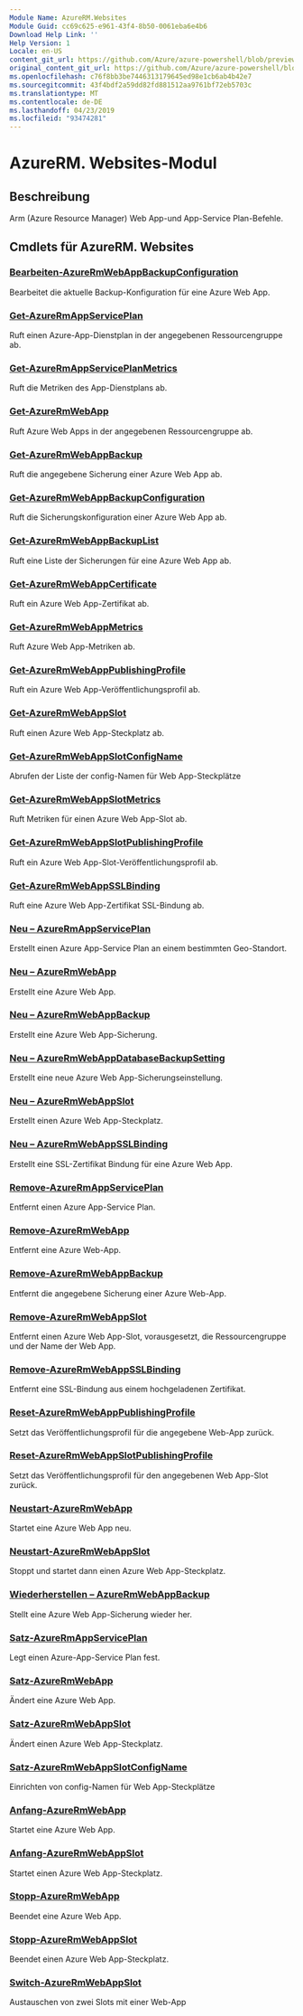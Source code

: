 ```yaml
---
Module Name: AzureRM.Websites
Module Guid: cc69c625-e961-43f4-8b50-0061eba6e4b6
Download Help Link: ''
Help Version: 1
Locale: en-US
content_git_url: https://github.com/Azure/azure-powershell/blob/preview/src/ResourceManager/Websites/Commands.Websites/help/AzureRM.Websites.md
original_content_git_url: https://github.com/Azure/azure-powershell/blob/preview/src/ResourceManager/Websites/Commands.Websites/help/AzureRM.Websites.md
ms.openlocfilehash: c76f8bb3be7446313179645ed98e1cb6ab4b42e7
ms.sourcegitcommit: 43f4bdf2a59dd82fd881512aa9761bf72eb5703c
ms.translationtype: MT
ms.contentlocale: de-DE
ms.lasthandoff: 04/23/2019
ms.locfileid: "93474281"
---
```

# AzureRM. Websites-Modul
## Beschreibung
Arm (Azure Resource Manager) Web App-und App-Service Plan-Befehle.

## Cmdlets für AzureRM. Websites
### [Bearbeiten-AzureRmWebAppBackupConfiguration](Edit-AzureRmWebAppBackupConfiguration.md)
Bearbeitet die aktuelle Backup-Konfiguration für eine Azure Web App.

### [Get-AzureRmAppServicePlan](Get-AzureRmAppServicePlan.md)
Ruft einen Azure-App-Dienstplan in der angegebenen Ressourcengruppe ab.

### [Get-AzureRmAppServicePlanMetrics](Get-AzureRmAppServicePlanMetrics.md)
Ruft die Metriken des App-Dienstplans ab.

### [Get-AzureRmWebApp](Get-AzureRmWebApp.md)
Ruft Azure Web Apps in der angegebenen Ressourcengruppe ab.

### [Get-AzureRmWebAppBackup](Get-AzureRmWebAppBackup.md)
Ruft die angegebene Sicherung einer Azure Web App ab.

### [Get-AzureRmWebAppBackupConfiguration](Get-AzureRmWebAppBackupConfiguration.md)
Ruft die Sicherungskonfiguration einer Azure Web App ab.

### [Get-AzureRmWebAppBackupList](Get-AzureRmWebAppBackupList.md)
Ruft eine Liste der Sicherungen für eine Azure Web App ab.

### [Get-AzureRmWebAppCertificate](Get-AzureRmWebAppCertificate.md)
Ruft ein Azure Web App-Zertifikat ab.

### [Get-AzureRmWebAppMetrics](Get-AzureRmWebAppMetrics.md)
Ruft Azure Web App-Metriken ab.

### [Get-AzureRmWebAppPublishingProfile](Get-AzureRmWebAppPublishingProfile.md)
Ruft ein Azure Web App-Veröffentlichungsprofil ab.

### [Get-AzureRmWebAppSlot](Get-AzureRmWebAppSlot.md)
Ruft einen Azure Web App-Steckplatz ab.

### [Get-AzureRmWebAppSlotConfigName](Get-AzureRmWebAppSlotConfigName.md)
Abrufen der Liste der config-Namen für Web App-Steckplätze

### [Get-AzureRmWebAppSlotMetrics](Get-AzureRmWebAppSlotMetrics.md)
Ruft Metriken für einen Azure Web App-Slot ab.

### [Get-AzureRmWebAppSlotPublishingProfile](Get-AzureRmWebAppSlotPublishingProfile.md)
Ruft ein Azure Web App-Slot-Veröffentlichungsprofil ab.

### [Get-AzureRmWebAppSSLBinding](Get-AzureRmWebAppSSLBinding.md)
Ruft eine Azure Web App-Zertifikat SSL-Bindung ab.

### [Neu – AzureRmAppServicePlan](New-AzureRmAppServicePlan.md)
Erstellt einen Azure App-Service Plan an einem bestimmten Geo-Standort.

### [Neu – AzureRmWebApp](New-AzureRmWebApp.md)
Erstellt eine Azure Web App.

### [Neu – AzureRmWebAppBackup](New-AzureRmWebAppBackup.md)
Erstellt eine Azure Web App-Sicherung.

### [Neu – AzureRmWebAppDatabaseBackupSetting](New-AzureRmWebAppDatabaseBackupSetting.md)
Erstellt eine neue Azure Web App-Sicherungseinstellung.

### [Neu – AzureRmWebAppSlot](New-AzureRmWebAppSlot.md)
Erstellt einen Azure Web App-Steckplatz.

### [Neu – AzureRmWebAppSSLBinding](New-AzureRmWebAppSSLBinding.md)
Erstellt eine SSL-Zertifikat Bindung für eine Azure Web App.

### [Remove-AzureRmAppServicePlan](Remove-AzureRmAppServicePlan.md)
Entfernt einen Azure App-Service Plan.

### [Remove-AzureRmWebApp](Remove-AzureRmWebApp.md)
Entfernt eine Azure Web-App.

### [Remove-AzureRmWebAppBackup](Remove-AzureRmWebAppBackup.md)
Entfernt die angegebene Sicherung einer Azure Web-App.

### [Remove-AzureRmWebAppSlot](Remove-AzureRmWebAppSlot.md)
Entfernt einen Azure Web App-Slot, vorausgesetzt, die Ressourcengruppe und der Name der Web App.

### [Remove-AzureRmWebAppSSLBinding](Remove-AzureRmWebAppSSLBinding.md)
Entfernt eine SSL-Bindung aus einem hochgeladenen Zertifikat.

### [Reset-AzureRmWebAppPublishingProfile](Reset-AzureRmWebAppPublishingProfile.md)
Setzt das Veröffentlichungsprofil für die angegebene Web-App zurück.

### [Reset-AzureRmWebAppSlotPublishingProfile](Reset-AzureRmWebAppSlotPublishingProfile.md)
Setzt das Veröffentlichungsprofil für den angegebenen Web App-Slot zurück.

### [Neustart-AzureRmWebApp](Restart-AzureRmWebApp.md)
Startet eine Azure Web App neu.

### [Neustart-AzureRmWebAppSlot](Restart-AzureRmWebAppSlot.md)
Stoppt und startet dann einen Azure Web App-Steckplatz.

### [Wiederherstellen – AzureRmWebAppBackup](Restore-AzureRmWebAppBackup.md)
Stellt eine Azure Web App-Sicherung wieder her.

### [Satz-AzureRmAppServicePlan](Set-AzureRmAppServicePlan.md)
Legt einen Azure-App-Service Plan fest.

### [Satz-AzureRmWebApp](Set-AzureRmWebApp.md)
Ändert eine Azure Web App.

### [Satz-AzureRmWebAppSlot](Set-AzureRmWebAppSlot.md)
Ändert einen Azure Web App-Steckplatz.

### [Satz-AzureRmWebAppSlotConfigName](Set-AzureRmWebAppSlotConfigName.md)
Einrichten von config-Namen für Web App-Steckplätze

### [Anfang-AzureRmWebApp](Start-AzureRmWebApp.md)
Startet eine Azure Web App.

### [Anfang-AzureRmWebAppSlot](Start-AzureRmWebAppSlot.md)
Startet einen Azure Web App-Steckplatz.

### [Stopp-AzureRmWebApp](Stop-AzureRmWebApp.md)
Beendet eine Azure Web App.

### [Stopp-AzureRmWebAppSlot](Stop-AzureRmWebAppSlot.md)
Beendet einen Azure Web App-Steckplatz.

### [Switch-AzureRmWebAppSlot](Switch-AzureRmWebAppSlot.md)
Austauschen von zwei Slots mit einer Web-App


